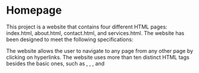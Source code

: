 # Homepage
This project is a website that contains four different HTML pages: index.html, about.html, contact.html, and services.html. The website has been designed to meet the following specifications:

The website allows the user to navigate to any page from any other page by clicking on hyperlinks.
The website uses more than ten distinct HTML tags besides the basic ones, such as <html>, <head>, <body>, and <title>.
The website uses Bootstrap library to enhance its appearance, by including at least one feature from Bootstrap’s components.
The website includes a custom stylesheet called styles.css that uses at least five different CSS selectors and five different CSS properties.
The website integrates one or more features of JavaScript to make it more interactive.

## Getting Started
To use this project, you can clone or download the files from the GitHub repository. Once you have the files on your local machine, you can run http-server to see how the site looks while you work on it. You can command-click on the first link presented by http-server, which should open your webpage in a new tab. You can then refresh the tab containing your webpage to see your latest changes.

## Background
This project was created as part of the CS50 course offered by Harvard University. The goal of the project was to create a website that met specific criteria, such as using HTML, CSS, and JavaScript to create an interactive and responsive website that looked good on both desktop and mobile devices.

## Implementation Details
The project consists of five main files:

- index.html
- about.html
- contact.html
- services.html
- styles.css
  
The index.html file is the main page of the website and contains links to the other pages. The other pages provide additional information about the website and its services.

The styles.css file contains custom CSS styles for the website. It uses five different CSS selectors, such as tag, class, and ID selectors, and five different CSS properties, such as font-size and margin.

The website also includes Bootstrap library, which has been used to enhance the appearance of the website by including a navigation bar.

The website also uses JavaScript to make it more interactive. For example, it includes a script that displays an alert message when the user clicks on a button.

## Example Usage
To use this project, you can open any of the HTML files in your web browser. From the index.html page, you can click on the links to navigate to other pages of the website. You can also interact with the website by clicking on buttons or other elements that have been made interactive using JavaScript.

## Author
Joaquim Luzia.

Acknowledgments
This program was completed as part of the CS50 course offered by Harvard University.
